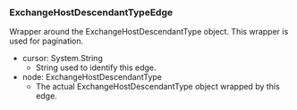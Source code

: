 ### ExchangeHostDescendantTypeEdge
Wrapper around the ExchangeHostDescendantType object. This wrapper is used for pagination.

- cursor: System.String
  - String used to identify this edge.
- node: ExchangeHostDescendantType
  - The actual ExchangeHostDescendantType object wrapped by this edge.
